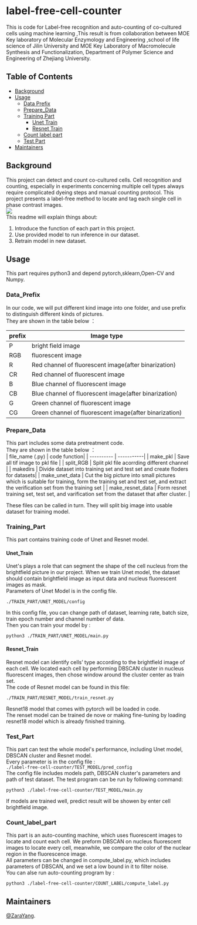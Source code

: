 # label-free-cell-counter
This is code for Label-free recognition and auto-counting of co-cultured cells using machine learning ,This result is from collaboration between MOE Key laboratory of Molecular Enzymology and Engineering ,school of life science of Jilin University and MOE Key Laboratory of Macromolecule Synthesis and Functionalization, Department of Polymer Science and Engineering of Zhejiang University. 

## Table of Contents
- [Background](#Background)
- [Usage](#Usage)
   - [Data Prefix](#Data_Prefix)
   - [Prepare_Data](#Prepare_Data)
   - [Training Part](#Training_Part)
      - [Unet Train](#Unet_Train)
      - [Resnet Train](#Resnet_Train)
   - [Count label part](#Count_label_part)
   - [Test Part](#Test_Part)
- [Maintainers](#Maintainers)
## Background
This project can detect and count co-cultured cells. Cell recognition and counting, especially in experiments concerning multiple cell types always require complicated dyeing steps and manual counting protocol. This project presents a label-free method to locate and tag each single cell in phase contrast images.    
![ ](https://github.com/ZaraYang/label-free-cell-counter/blob/master/schematic%20diagram/sample_img.png)  
This readme will explain things about:   
1.	Introduce the function of each part in this project.
2.	Use provided model to run inference in our dataset.
3.	Retrain model in new dataset.

## Usage
This part requires python3 and depend pytorch,sklearn,Open-CV and Numpy.  
### Data_Prefix
In our code, we will put different kind image into one folder, and use prefix to distinguish different kinds of pictures.  
They are shown in the table below ：  
  
| prefix  | Image type|
| ---------- | -----------|
| P   | bright field image   |
| RGB   | fluorescent image   |
| R   | Red channel of fluorescent image(after binarization)    |
| CR   | Red channel of fluorescent image  |
| B   | Blue channel of fluorescent image   |
| CB   | Blue channel of fluorescent image(after binarization)   |
| G   | Green channel of fluorescent image   |
| CG   | Green channel of fluorescent image(after binarization)   |
### Prepare_Data
This part includes some data pretreatment code.  
They are shown in the table below ：  
| file_name (.py) | code function|
| ---------- | -----------|
| make_pkl   | Save all tif image to pkl file    |
| split_RGB   | Split pkl file acorrding different channel  |
| makedirs   | Divide dataset into training set and test set and create floders for datasets|
| make_unet_data   | Cut the big picture into small pictures which is suitable for training, form the training set and test set, and extract the verification set from the training set   |
| make_resnet_data   | Form resnet training set, test set, and varification set from the dataset that after cluster. |  


These files can be called in turn. They will split big image into usable dataset for training model.  
### Training_Part
This part contains training code of Unet and Resnet model.  
#### Unet_Train
Unet's plays a role that can segment the shape of the cell nucleus from the brightfield picture in our project. When we train Unet model, the dataset should contain brightfield image as input data and nucleus fluorescent images as mask.  
Parameters of Unet Model is in the config file.  
    
    ./TRAIN_PART/UNET_MODEL/config  
     
In this config file, you can change path of dataset, learning rate, batch size, train epoch number and channel number of data.   
Then you can train your model by :   
    
    python3 ./TRAIN_PART/UNET_MODEL/main.py  
    
#### Resnet_Train
Resnet model can identify cells’ type according to the brightfield image of each cell.  We located each cell by performing DBSCAN cluster in nucleus fluorescent images, then chose window around the cluster center as train set.   
The code of Resnet model can be found in this file:  

    ./TRAIN_PART/RESNET_MODEL/train_resnet.py   

Resnet18 model that comes with pytorch will be loaded in code.  
The renset model can be trained de nove or making fine-tuning by loading resnet18 model which is already finished training.  

### Test_Part
This part can test the whole model's performance, including Unet model, DBSCAN cluster and Resnet model.  
Every parameter is in the config file :  
    ```./label-free-cell-counter/TEST_MODEL/pred_config```  
The config file includes models path, DBSCAN cluster's parameters and path of test dataset.
The test program can be run by following command:  

    python3 ./label-free-cell-counter/TEST_MODEL/main.py  

If models are trained well, predict result will be showen by enter cell brightfield image.  
### Count_label_part
This part is an auto-counting machine, which uses fluorescent images to locate and count each cell. We preform DBSCAN on nucleus fluorescent images to locate every cell, meanwhile, we compare the color of the nuclear region in the fluorescence image.  
All parameters can be changed in compute_label.py, which includes parameters of DBSCAN, and we set a low bound in it to filter noise.  
You can alse run auto-counting program by :  
 
    python3 ./label-free-cell-counter/COUNT_LABEL/compute_label.py  


## Maintainers
[@ZaraYang](https://github.com/ZaraYang).
